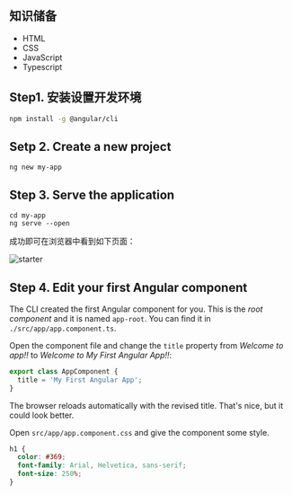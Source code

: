 ## 知识储备

- HTML
- CSS
- JavaScript
- Typescript

## Step1. 安装设置开发环境

```bash
npm install -g @angular/cli
```

## Setp 2. Create a new project

```shell
ng new my-app
```

## Step 3. Serve the application

```shell
cd my-app
ng serve --open
```

成功即可在浏览器中看到如下页面：

![starter](https://angular.io/generated/images/guide/cli-quickstart/app-works.png)

## Step 4. Edit your first Angular component

The CLI created the first Angular component for you. This is the *root component* and it is named `app-root`. You can find it in `./src/app/app.component.ts`.

Open the component file and change the `title` property from *Welcome to app!!* to *Welcome to My First Angular App!!*:

```javascript
export class AppComponent {
  title = 'My First Angular App';
}
```

The browser reloads automatically with the revised title. That's nice, but it could look better.

Open `src/app/app.component.css` and give the component some style.

```css
h1 {
  color: #369;
  font-family: Arial, Helvetica, sans-serif;
  font-size: 250%;
}
```

